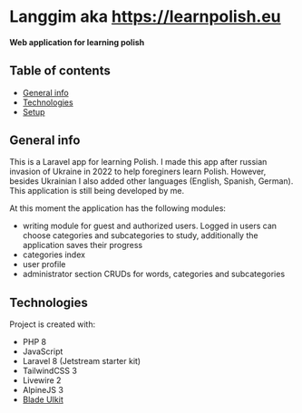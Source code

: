 # Langgim aka https://learnpolish.eu
#### Web application for learning polish

## Table of contents
* [General info](#general-info)
* [Technologies](#technologies)
* [Setup](#setup)

## General info
This is a Laravel app for learning Polish. I made this app after russian invasion of Ukraine in 2022 to help foreginers learn Polish. However, besides Ukrainian I also added other languages (English, Spanish, German). This application is still being developed by me.

At this moment the application has the following modules:
+ writing module for guest and authorized users. Logged in users can choose categories and subcategories to study, additionally the application saves their progress
+ categories index
+ user profile
+ administrator section CRUDs for words, categories and subcategories
	
## Technologies
Project is created with:
* PHP 8
* JavaScript
* Laravel 8 (Jetstream starter kit)
* TailwindCSS 3
* Livewire 2
* AlpineJS 3
* [Blade UIkit](https://blade-ui-kit.com/)
